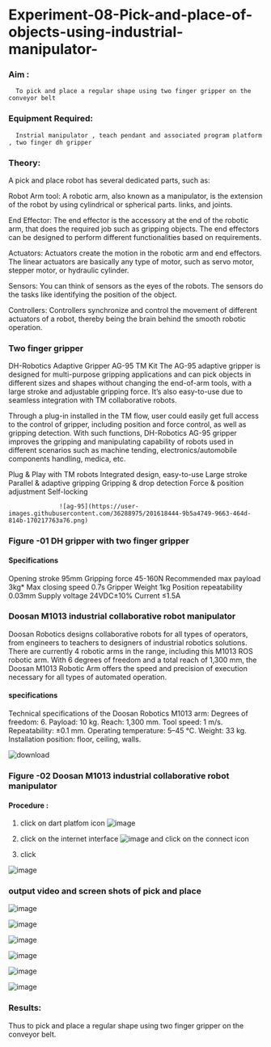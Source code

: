 # Experiment-08-Pick-and-place-of-objects-using-industrial-manipulator-

### Aim :
      To pick and place a regular shape using two finger gripper on the conveyor belt 
### Equipment Required: 
      Instrial manipulator , teach pendant and associated program platform , two finger dh gripper 
      
### Theory: 

A pick and place robot has several dedicated parts, such as:

Robot Arm tool: A robotic arm, also known as a manipulator, is the extension of the robot by using cylindrical or spherical parts. links, and joints.

End Effector: The end effector is the accessory at the end of the robotic arm, that does the required job such as gripping objects. The end effectors can be designed to perform different functionalities based on requirements.

Actuators: Actuators create the motion in the robotic arm and end effectors. The linear actuators are basically any type of motor, such as servo motor, stepper motor, or hydraulic cylinder.

Sensors: You can think of sensors as the eyes of the robots. The sensors do the tasks like identifying the position of the object.

Controllers: Controllers synchronize and control the movement of different actuators of a robot, thereby being the brain behind the smooth robotic operation.


### Two finger gripper 

DH-Robotics
Adaptive Gripper AG-95 TM Kit
The AG-95 adaptive gripper is designed for multi-purpose gripping applications and can pick objects in different sizes and shapes without changing the end-of-arm tools, with a large stroke and adjustable gripping force. It’s also easy-to-use due to seamless integration with TM collaborative robots.

Through a plug-in installed in the TM flow, user could easily get full access to the control of gripper, including position and force control, as well as gripping detection. With such functions, DH-Robotics AG-95 gripper improves the gripping and manipulating capability of robots used in different scenarios such as machine tending, electronics/automobile components handling, medica, etc.

Plug & Play with TM robots
Integrated design, easy-to-use
Large stroke
Parallel & adaptive gripping
Gripping & drop detection
Force & position adjustment
Self-locking

                  ![ag-95](https://user-images.githubusercontent.com/36288975/201618444-9b5a4749-9663-464d-814b-170217763a76.png)
### Figure -01 DH gripper with two finger gripper 

#### Specifications

Opening stroke	95mm
Gripping force 	45-160N
Recommended max payload	3kg*
Max closing speed	0.7s
Gripper Weight	1kg
Position repeatability	0.03mm
Supply voltage	24VDC±10%
Current	≤1.5A



### Doosan M1013 industrial collaborative robot manipulator 
Doosan Robotics designs collaborative robots for all types of operators, from engineers to teachers to designers of industrial robotics solutions. There are currently 4 robotic arms in the range, including this M1013 ROS robotic arm. With 6 degrees of freedom and a total reach of 1,300 mm, the Doosan M1013 Robotic Arm offers the speed and precision of execution necessary for all types of automated operation.

#### specifications 
Technical specifications of the Doosan Robotics M1013 arm:
Degrees of freedom: 6.
Payload: 10 kg.
Reach: 1,300 mm.
Tool speed: 1 m/s.
Repeatability: ±0.1 mm.
Operating temperature: 5–45 °C.
Weight: 33 kg.
Installation position: floor, ceiling, walls.



![download](https://user-images.githubusercontent.com/36288975/201624230-89cc83ff-cecd-49ea-84c6-c67066e9d157.jpg)

### Figure -02 Doosan M1013 industrial collaborative robot manipulator 

#### Procedure : 

1. click on dart platfom icon ![image](https://user-images.githubusercontent.com/36288975/201621038-f1248586-5c20-40fd-8a74-68c7d8b44939.png)
2. click on the internet interface 
![image](https://user-images.githubusercontent.com/36288975/201621235-3b8b46a9-3c19-4207-9ea2-6a7954eb6135.png)
and click on the connect icon 

3. click
   
![image](https://github.com/SriSaiPriyaSenthilvel/Experiment-08-Pick-and-place-of-objects-using-industrial-manipulator-/assets/119475702/87ca7e7a-2837-480e-b6c4-4092b872266e)

### output video and screen shots of pick and place 

![image](https://github.com/SriSaiPriyaSenthilvel/Experiment-08-Pick-and-place-of-objects-using-industrial-manipulator-/assets/119475702/eea33360-37d9-4f09-b884-5baf9eae6467)

![image](https://github.com/SriSaiPriyaSenthilvel/Experiment-08-Pick-and-place-of-objects-using-industrial-manipulator-/assets/119475702/ac70f695-89c4-4d00-b020-aa28da2f74b4)

![image](https://github.com/SriSaiPriyaSenthilvel/Experiment-08-Pick-and-place-of-objects-using-industrial-manipulator-/assets/119475702/fe0b9e53-3936-47af-91c1-5b1978db6ab9)

![image](https://github.com/SriSaiPriyaSenthilvel/Experiment-08-Pick-and-place-of-objects-using-industrial-manipulator-/assets/119475702/32694d91-55b1-4527-9238-c08b8b3c4e96)

![image](https://github.com/SriSaiPriyaSenthilvel/Experiment-08-Pick-and-place-of-objects-using-industrial-manipulator-/assets/119475702/57d51061-6a1d-4b0c-bd96-e734a5f8c167)

![image](https://github.com/SriSaiPriyaSenthilvel/Experiment-08-Pick-and-place-of-objects-using-industrial-manipulator-/assets/119475702/20c79f2d-51d0-42a0-8be4-a530d29378d1)

### Results: 

Thus to pick and place a regular shape using two finger gripper on the conveyor belt.
